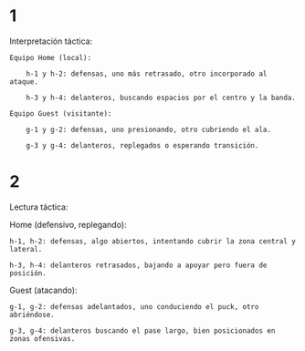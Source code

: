 

# 1

Interpretación táctica:

    Equipo Home (local):

        h-1 y h-2: defensas, uno más retrasado, otro incorporado al ataque.

        h-3 y h-4: delanteros, buscando espacios por el centro y la banda.

    Equipo Guest (visitante):

        g-1 y g-2: defensas, uno presionando, otro cubriendo el ala.

        g-3 y g-4: delanteros, replegados o esperando transición.


# 2

Lectura táctica:

Home (defensivo, replegando):

    h-1, h-2: defensas, algo abiertos, intentando cubrir la zona central y lateral.

    h-3, h-4: delanteros retrasados, bajando a apoyar pero fuera de posición.

Guest (atacando):

    g-1, g-2: defensas adelantados, uno conduciendo el puck, otro abriéndose.

    g-3, g-4: delanteros buscando el pase largo, bien posicionados en zonas ofensivas.